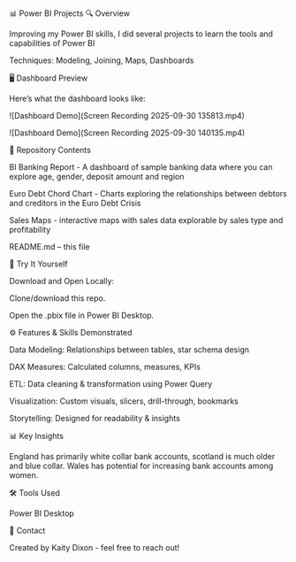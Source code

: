 📊 Power BI Projects
🔍 Overview

Improving my Power BI skills, I did several projects to learn the tools and capabilities of Power BI

Techniques: Modeling, Joining, Maps, Dashboards

🖥️ Dashboard Preview

Here’s what the dashboard looks like:

![Dashboard Demo](Screen Recording 2025-09-30 135813.mp4)

![Dashboard Demo](Screen Recording 2025-09-30 140135.mp4)



📂 Repository Contents

BI Banking Report - A dashboard of sample banking data where you can explore age, gender, deposit amount and region

Euro Debt Chord Chart - Charts exploring the relationships between debtors and creditors in the Euro Debt Crisis

Sales Maps - interactive maps with sales data explorable by sales type and profitability


README.md – this file

🚀 Try It Yourself


Download and Open Locally:

Clone/download this repo.

Open the .pbix file in Power BI Desktop.

⚙️ Features & Skills Demonstrated

Data Modeling: Relationships between tables, star schema design

DAX Measures: Calculated columns, measures, KPIs

ETL: Data cleaning & transformation using Power Query

Visualization: Custom visuals, slicers, drill-through, bookmarks

Storytelling: Designed for readability & insights

📊 Key Insights 

England has primarily white collar bank accounts, scotland is much older and blue collar. Wales has potential for increasing bank accounts among women.



🛠️ Tools Used

Power BI Desktop

📧 Contact

Created by Kaity Dixon - feel free to reach out!
